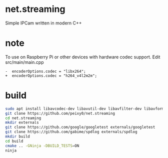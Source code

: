 # net.streaming

Simple IPCam written in modern C++

# note
To use on Raspberry Pi or other devices with hardware codec support. Edit src/main/main.cpp

```
-  encoderOptions.codec = "libx264";
+  encoderOptions.codec = "h264_v4l2m2m";
```

# build

```bash
sudo apt install libavcodec-dev libavutil-dev libavfilter-dev libavformat-dev
git clone https://github.com/peixy0/net.streaming
cd net.streaming
mkdir externals
git clone https://github.com/google/googletest externals/googletest
git clone https://github.com/gabime/spdlog externals/spdlog
mkdir build
cd build
cmake .. -GNinja -DBUILD_TESTS=ON
ninja
```
